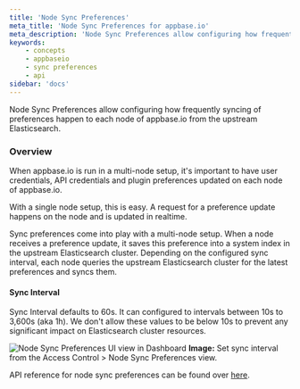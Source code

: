 ```yaml
---
title: 'Node Sync Preferences'
meta_title: 'Node Sync Preferences for appbase.io'
meta_description: 'Node Sync Preferences allow configuring how frequently syncing of preferences happen to each node of appbase.io from the upstream Elasticsearch.'
keywords:
    - concepts
    - appbaseio
    - sync preferences
    - api
sidebar: 'docs'
---
```


Node Sync Preferences allow configuring how frequently syncing of preferences happen to each node of appbase.io from the upstream Elasticsearch.

### Overview

When appbase.io is run in a multi-node setup, it's important to have user credentials, API credentials and plugin preferences updated on each node of appbase.io.

With a single node setup, this is easy. A request for a preference update happens on the node and is updated in realtime.

Sync preferences come into play with a multi-node setup. When a node receives a preference update, it saves this preference into a system index in the upstream Elasticsearch cluster. Depending on the configured sync interval, each node queries the upstream Elasticsearch cluster for the latest preferences and syncs them.

#### Sync Interval

Sync Interval defaults to 60s. It can configured to intervals between 10s to 3,600s (aka 1h). We don't allow these values to be below 10s to prevent any significant impact on Elasticsearch cluster resources.

![Node Sync Preferences UI view in Dashboard](https://i.imgur.com/VkPVOse.png)
**Image:** Set sync interval from the Access Control > Node Sync Preferences view.

API reference for node sync preferences can be found over [here](https://arc-api.appbase.io/#891b748a-807b-4e3f-a70b-70ac466fd3b0).